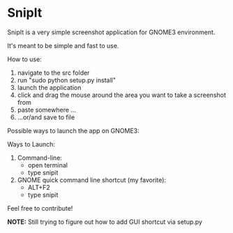 # SnipIt
SnipIt is a very simple screenshot application for GNOME3 environment.

It's meant to be simple and fast to use.


How to use:

1. navigate to the src folder
2. run "sudo python setup.py install"
2. launch the application
3. click and drag the mouse around the area you want to take a screenshot from
4. paste somewhere ...
5.  ...or/and save to file

Possible ways to launch the app on GNOME3:

Ways to Launch:

1. Command-line:
    - open terminal 	
    - type snipit
2. GNOME quick command line shortcut (my favorite):
    - ALT+F2	
    - type snipit
	


Feel free to contribute!

**NOTE:** Still trying to figure out how to add GUI shortcut via setup.py
